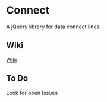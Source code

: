 # Connect

A jQuery library for data connect lines.

## Wiki

[Wiki](wiki)

## To Do

Look for open Issues
